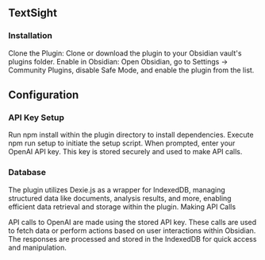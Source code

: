 ## TextSight
### Installation

Clone the Plugin: Clone or download the plugin to your Obsidian vault's plugins folder.
Enable in Obsidian: Open Obsidian, go to Settings -> Community Plugins, disable Safe Mode, and enable the plugin from the list.

## Configuration
### API Key Setup

Run npm install within the plugin directory to install dependencies.
Execute npm run setup to initiate the setup script.
When prompted, enter your OpenAI API key. This key is stored securely and used to make API calls.

### Database

The plugin utilizes Dexie.js as a wrapper for IndexedDB, managing structured data like documents, analysis results, and more, enabling efficient data retrieval and storage within the plugin.
Making API Calls

API calls to OpenAI are made using the stored API key. These calls are used to fetch data or perform actions based on user interactions within Obsidian. The responses are processed and stored in the IndexedDB for quick access and manipulation.
